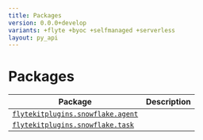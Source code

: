 ```yaml
---
title: Packages
version: 0.0.0+develop
variants: +flyte +byoc +selfmanaged +serverless
layout: py_api
---
```


# Packages

| Package | Description |
|-|-|
| [`flytekitplugins.snowflake.agent`](flytekitplugins.snowflake.agent) |  |
| [`flytekitplugins.snowflake.task`](flytekitplugins.snowflake.task) |  |
